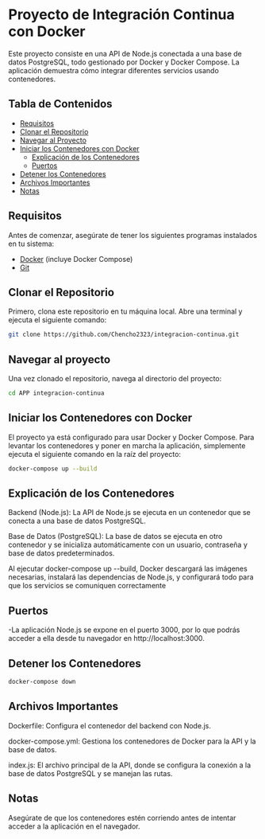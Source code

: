 # Proyecto de Integración Continua con Docker

Este proyecto consiste en una API de Node.js conectada a una base de datos PostgreSQL, todo gestionado por Docker y Docker Compose. La aplicación demuestra cómo integrar diferentes servicios usando contenedores.

## Tabla de Contenidos
- [Requisitos](#requisitos)
- [Clonar el Repositorio](#clonar-el-repositorio)
- [Navegar al Proyecto](#navegar-al-proyecto)
- [Iniciar los Contenedores con Docker](#iniciar-los-contenedores-con-docker)
  - [Explicación de los Contenedores](#explicación-de-los-contenedores)
  - [Puertos](#puertos)
- [Detener los Contenedores](#detener-los-contenedores)
- [Archivos Importantes](#archivos-importantes)
- [Notas](#notas)

## Requisitos

Antes de comenzar, asegúrate de tener los siguientes programas instalados en tu sistema:

- [Docker](https://www.docker.com/get-started) (incluye Docker Compose)
- [Git](https://git-scm.com/)

## Clonar el Repositorio

Primero, clona este repositorio en tu máquina local. Abre una terminal y ejecuta el siguiente comando:

```bash
git clone https://github.com/Chencho2323/integracion-continua.git
```
## Navegar al proyecto

Una vez clonado el repositorio, navega al directorio del proyecto:
```bash
cd APP integracion-continua
```
## Iniciar los Contenedores con Docker

El proyecto ya está configurado para usar Docker y Docker Compose. Para levantar los contenedores y poner en marcha la aplicación, simplemente ejecuta el siguiente comando en la raíz del proyecto:

```bash
docker-compose up --build
```

## Explicación de los Contenedores

Backend (Node.js): La API de Node.js se ejecuta en un contenedor que se conecta a una base de datos PostgreSQL.

Base de Datos (PostgreSQL): La base de datos se ejecuta en otro contenedor y se inicializa automáticamente con un usuario, contraseña y base de datos predeterminados.

Al ejecutar docker-compose up --build, Docker descargará las imágenes necesarias, instalará las dependencias de Node.js, y configurará todo para que los servicios se comuniquen correctamente

## Puertos

-La aplicación Node.js se expone en el puerto 3000, por lo que podrás acceder a ella desde tu navegador en http://localhost:3000.

## Detener los Contenedores

```bash
docker-compose down
```
## Archivos Importantes

Dockerfile: Configura el contenedor del backend con Node.js.

docker-compose.yml: Gestiona los contenedores de Docker para la API y la base de datos.

index.js: El archivo principal de la API, donde se configura la conexión a la base de datos PostgreSQL y se manejan las rutas.

## Notas

Asegúrate de que los contenedores estén corriendo antes de intentar acceder a la aplicación en el navegador.












